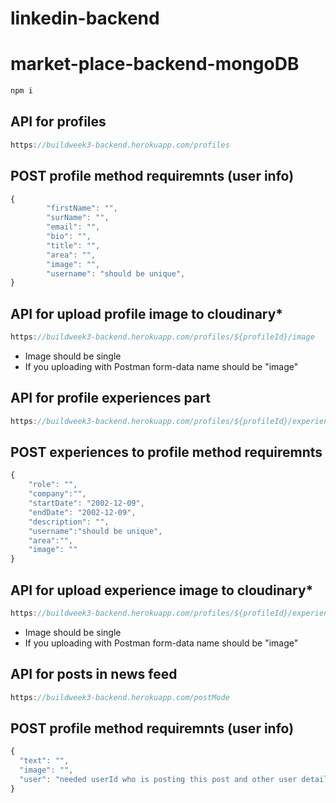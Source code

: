 # linkedin-backend
# market-place-backend-mongoDB
```jsx
npm i
```
## API for profiles
```jsx
https://buildweek3-backend.herokuapp.com/profiles
```

## POST profile method requiremnts (user info)
```jsx
{
        "firstName": "",
        "surName": "",
        "email": "",
        "bio": "",
        "title": "",
        "area": "",
        "image": "",
        "username": "should be unique",
}
```

## API for upload profile image to cloudinary*
```jsx
https://buildweek3-backend.herokuapp.com/profiles/${profileId}/image
```
* Image should be single
* If you uploading with Postman form-data name should be "image" 

## API for profile experiences part
```jsx
https://buildweek3-backend.herokuapp.com/profiles/${profileId}/experiences
```
## POST experiences to profile method requiremnts
```jsx
{
    "role": "",
    "company":"",
    "startDate": "2002-12-09",
    "endDate": "2002-12-09",
    "description": "",
    "username":"should be unique",
    "area":"",
    "image": ""
}
```

## API for upload experience image to cloudinary*
```jsx
https://buildweek3-backend.herokuapp.com/profiles/${profileId}/experiences/${experienceId}/image
```
* Image should be single
* If you uploading with Postman form-data name should be "image" 


## API for posts in news feed
```jsx
https://buildweek3-backend.herokuapp.com/postMode
```

## POST profile method requiremnts (user info)
```jsx
{
  "text": "",
  "image": "",
  "user": "needed userId who is posting this post and other user details automatically add by server",
}
```
